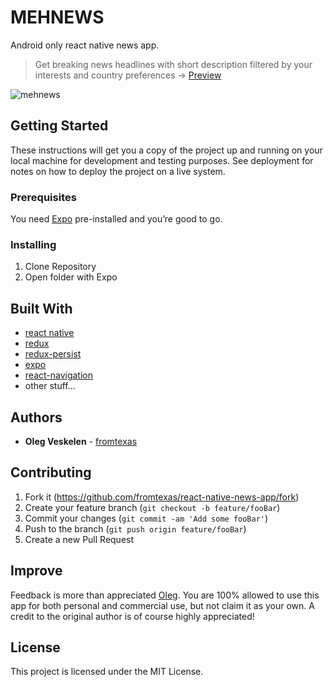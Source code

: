 # MEHNEWS

Android only react native news app.

> Get breaking news headlines with short description filtered by your interests and country preferences -> [Preview](https://expo.io/@fromtexas/MehNews)

![mehnews](https://media.giphy.com/media/xUNd9IbRgVtuCEgQNi/giphy.gif)

## Getting Started

These instructions will get you a copy of the project up and running on your local machine for development and testing purposes. See deployment for notes on how to deploy the project on a live system.

### Prerequisites

You need [Expo](https://expo.io/) pre-installed and you’re good to go. 

### Installing

1. Clone Repository
2. Open folder with Expo

## Built With

* [react native](https://github.com/facebook/react-native) 
* [redux](https://github.com/reactjs/redux)
* [redux-persist](https://github.com/rt2zz/redux-persist)
* [expo](https://expo.io/)
* [react-navigation](https://github.com/react-navigation/react-navigation)
* other stuff...

## Authors

* **Oleg Veskelen** - [fromtexas](https://github.com/fromtexas)

## Contributing

1. Fork it (<https://github.com/fromtexas/react-native-news-app/fork>)
2. Create your feature branch (`git checkout -b feature/fooBar`)
3. Commit your changes (`git commit -am 'Add some fooBar'`)
4. Push to the branch (`git push origin feature/fooBar`)
5. Create a new Pull Request

## Improve
Feedback is more than appreciated [Oleg](https://github.com/fromtexas).
You are 100% allowed to use this app for both personal and commercial use, but not claim it as your own. A credit to the original author is of course highly appreciated!

## License

This project is licensed under the MIT License.
